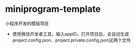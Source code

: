 # miniprogram-template
小程序开发的模版项目

- 使用微信开发者工具，输入appID，打开项目后，会自动生成project.config.json、project.private.config.json这两个文件